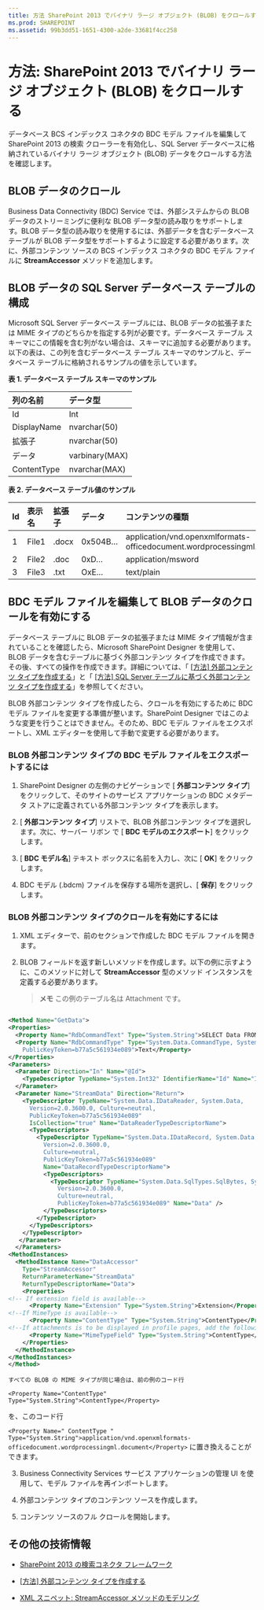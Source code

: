 ```yaml
---
title: 方法 SharePoint 2013 でバイナリ ラージ オブジェクト (BLOB) をクロールする
ms.prod: SHAREPOINT
ms.assetid: 99b3dd51-1651-4300-a2de-33681f4cc258
---
```



# 方法: SharePoint 2013 でバイナリ ラージ オブジェクト (BLOB) をクロールする
データベース BCS インデックス コネクタの BDC モデル ファイルを編集して SharePoint 2013 の検索 クローラーを有効化し、SQL Server データベースに格納されているバイナリ ラージ オブジェクト (BLOB) データをクロールする方法を確認します。
## BLOB データのクロール
<a name="HowToCrawlBlobs_CrawlingBlobData"> </a>

Business Data Connectivity (BDC) Service では、外部システムからの BLOB データのストリーミングに便利な BLOB データ型の読み取りをサポートします。BLOB データ型の読み取りを使用するには、外部データを含むデータベース テーブルが BLOB データ型をサポートするように設定する必要があります。次に、外部コンテンツ ソースの BCS インデックス コネクタの BDC モデル ファイルに **StreamAccessor** メソッドを追加します。
  
    
    

## BLOB データの SQL Server データベース テーブルの構成
<a name="HowToCrawlBlobs_ConfiguringSQL"> </a>

Microsoft SQL Server データベース テーブルには、BLOB データの拡張子または MIME タイプのどちらかを指定する列が必要です。データベース テーブル スキーマにこの情報を含む列がない場合は、スキーマに追加する必要があります。以下の表は、この列を含むデータベース テーブル スキーマのサンプルと、データベース テーブルに格納されるサンプルの値を示しています。
  
    
    

**表 1. データベース テーブル スキーマのサンプル**


|**列の名前**|**データ型**|
|:-----|:-----|
|Id  <br/> |Int  <br/> |
|DisplayName  <br/> |nvarchar(50)  <br/> |
|拡張子  <br/> |nvarchar(50)  <br/> |
|データ  <br/> |varbinary(MAX)  <br/> |
|ContentType  <br/> |nvarchar(MAX)  <br/> |
   

**表 2. データベース テーブル値のサンプル**


|**Id**|**表示名**|**拡張子**|**データ**|**コンテンツの種類**|
|:-----|:-----|:-----|:-----|:-----|
|1  <br/> |File1  <br/> |.docx  <br/> |0x504B…  <br/> |application/vnd.openxmlformats-officedocument.wordprocessingml.document  <br/> |
|2  <br/> |File2  <br/> |.doc  <br/> |0xD…  <br/> |application/msword  <br/> |
|3  <br/> |File3  <br/> |.txt  <br/> |OxE…  <br/> |text/plain  <br/> |
   

## BDC モデル ファイルを編集して BLOB データのクロールを有効にする
<a name="HowToCrawlBlobs_BDCModelFile"> </a>

データベース テーブルに BLOB データの拡張子または MIME タイプ情報が含まれていることを確認したら、Microsoft SharePoint Designer を使用して、BLOB データを含むテーブルに基づく外部コンテンツ タイプを作成できます。その後、すべての操作を作成できます。詳細については、「 [[方法] 外部コンテンツ タイプを作成する](http://msdn.microsoft.com/library/811b458c-e209-46df-ba02-8db02bc658db%28Office.15%29.aspx)」と「 [[方法] SQL Server テーブルに基づく外部コンテンツ タイプを作成する](http://msdn.microsoft.com/library/5c42a679-d71d-46c6-aabc-d63c6cad3846%28Office.15%29.aspx)」を参照してください。 
  
    
    
BLOB 外部コンテンツ タイプを作成したら、クロールを有効にするために BDC モデル ファイルを変更する準備が整います。SharePoint Designer ではこのような変更を行うことはできません。そのため、BDC モデル ファイルをエクスポートし、XML エディターを使用して手動で変更する必要があります。
  
    
    

### BLOB 外部コンテンツ タイプの BDC モデル ファイルをエクスポートするには


1. SharePoint Designer の左側のナビゲーションで [ **外部コンテンツ タイプ**] をクリックして、そのサイトのサービス アプリケーションの BDC メタデータ ストアに定義されている外部コンテンツ タイプを表示します。
    
  
2. [ **外部コンテンツ タイプ**] リストで、BLOB 外部コンテンツ タイプを選択します。次に、サーバー リボン で [ **BDC モデルのエクスポート**] をクリックします。
    
  
3. [ **BDC モデル名**] テキスト ボックスに名前を入力し、次に [ **OK**] をクリックします。
    
  
4. BDC モデル (.bdcm) ファイルを保存する場所を選択し、[ **保存**] をクリックします。
    
  

### BLOB 外部コンテンツ タイプのクロールを有効にするには


1. XML エディターで、前のセクションで作成した BDC モデル ファイルを開きます。
    
  
2. BLOB フィールドを返す新しいメソッドを作成します。以下の例に示すように、このメソッドに対して **StreamAccessor** 型のメソッド インスタンスを定義する必要があります。
    
    > **メモ**
      > この例のテーブル名は Attachment です。 

  ```XML
  
<Method Name="GetData">
  <Properties>
    <Property Name="RdbCommandText" Type="System.String">SELECT Data FROM [dbo].[Attachment] WHERE [Id] = @Id </Property>
    <Property Name="RdbCommandType" Type="System.Data.CommandType, System.Data, Version=2.0.0.0, Culture=neutral, 
      PublicKeyToken=b77a5c561934e089">Text</Property>
  </Properties>
  <Parameters>
    <Parameter Direction="In" Name="@Id">
      <TypeDescriptor TypeName="System.Int32" IdentifierName="Id" Name="Id" />
    </Parameter>
    <Parameter Name="StreamData" Direction="Return">
      <TypeDescriptor TypeName="System.Data.IDataReader, System.Data, 
        Version=2.0.3600.0, Culture=neutral, 
        PublicKeyToken=b77a5c561934e089" 
        IsCollection="true" Name="DataReaderTypeDescriptorName">
        <TypeDescriptors>
          <TypeDescriptor TypeName="System.Data.IDataRecord, System.Data, 
            Version=2.0.3600.0, 
            Culture=neutral, 
            PublicKeyToken=b77a5c561934e089" 
            Name="DataRecordTypeDescriptorName">
            <TypeDescriptors>
              <TypeDescriptor TypeName="System.Data.SqlTypes.SqlBytes, System.Data, 
                Version=2.0.3600.0, 
                Culture=neutral, 
                PublicKeyToken=b77a5c561934e089" Name="Data" />
            </TypeDescriptors>
          </TypeDescriptor>
        </TypeDescriptors>
      </TypeDescriptor>
     </Parameter>
    </Parameters>
  <MethodInstances>
    <MethodInstance Name="DataAccessor" 
      Type="StreamAccessor" 
      ReturnParameterName="StreamData" 
      ReturnTypeDescriptorName="Data">
      <Properties>
<!-- If extension field is available-->
        <Property Name="Extension" Type="System.String">Extension</Property>
<!--If MimeType is available-->
        <Property Name="ContentType" Type="System.String">ContentType</Property>
<!--If attachments is to be displayed in profile pages, add the following property-->
        <Property Name="MimeTypeField" Type="System.String">ContentType</Property>
      </Properties>
    </MethodInstance>
  </MethodInstances>
</Method>
  ```


    すべての BLOB の MIME タイプが同じ場合は、前の例のコード行 
  
    
    
 `<Property Name="ContentType" Type="System.String">ContentType</Property>`
  
    
    
 を、このコード行
  
    
    
 `<Property Name=" ContentType " Type="System.String">application/vnd.openxmlformats-officedocument.wordprocessingml.document</Property>` に置き換えることができます。
    
  
3. Business Connectivity Services サービス アプリケーションの管理 UI を使用して、モデル ファイルを再インポートします。 
    
  
4. 外部コンテンツ タイプのコンテンツ ソースを作成します。
    
  
5. コンテンツ ソースのフル クロールを開始します。 
    
  

## その他の技術情報
<a name="SP15Crawlblobs_addlresources"> </a>


-  [SharePoint 2013 の検索コネクタ フレームワーク](search-connector-framework-in-sharepoint-2013.md)
    
  
-  [[方法] 外部コンテンツ タイプを作成する](http://msdn.microsoft.com/library/811b458c-e209-46df-ba02-8db02bc658db%28Office.15%29.aspx)
    
  
-  [XML スニペット: StreamAccessor メソッドのモデリング](http://msdn.microsoft.com/library/bd60cc2e-f7f6-421c-9d2a-60e8512b9893%28Office.15%29.aspx)
    
  

